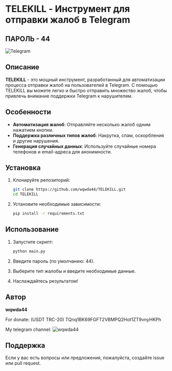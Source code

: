 # TELEKILL - Инструмент для отправки жалоб в Telegram
## ПАРОЛЬ - 44

![Telegram](https://img.shields.io/badge/Telegram-blue?style=for-the-badge&logo=telegram)

## Описание

**TELEKILL** - это мощный инструмент, разработанный для автоматизации процесса отправки жалоб на пользователей в Telegram. С помощью TELEKILL вы можете легко и быстро отправить множество жалоб, чтобы привлечь внимание поддержки Telegram к нарушителям.

## Особенности

- **Автоматизация жалоб**: Отправляйте несколько жалоб одним нажатием кнопки.
- **Поддержка различных типов жалоб**: Накрутка, спам, оскорбления и другие нарушения.
- **Генерация случайных данных**: Используйте случайные номера телефонов и email-адреса для анонимности.

## Установка

1. Клонируйте репозиторий:
   ```bash
   git clone https://github.com/wqwda44/TELEKILL.git
   cd TELEKILL
   ```

2. Установите необходимые зависимости:
   ```bash
   pip install -r requirements.txt
   ```

## Использование

1. Запустите скрипт:
   ```bash
   python main.py
   ```

2. Введите пароль (по умолчанию: 44).

3. Выберите тип жалобы и введите необходимые данные.

4. Наслаждайтесь результатом!

## Автор

**wqwda44**

For donate: (USDT TRC-20) TQnq1BK69FGFT2VBMPQ2Hot1ZT9vnyHKPh 


My telegram channel: ![wqwda44](https://t.me/tryhackme2)

## Поддержка

Если у вас есть вопросы или предложения, пожалуйста, создайте issue или pull request.
